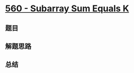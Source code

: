 # [560 - Subarray Sum Equals K](https://leetcode.com/problems/subarray-sum-equals-k/)

## 题目


## 解题思路


## 总结


